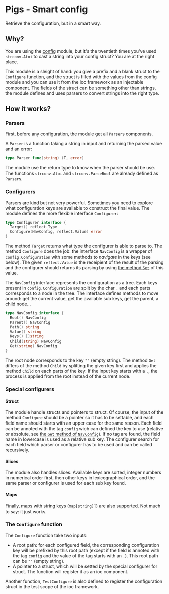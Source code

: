 # Pigs - Smart config

Retrieve the configuration, but in a smart way.

## Why?

You are using the [config](../config) module, but it's the twentieth times you've used `strconv.Atoi` to cast a string into your config struct? You are at the right place.

This module is a sleight of hand: you give a prefix and a blank struct to the `Configure` function, and the struct is filled with the values from the config module and you can use it from the ioc framework as an injectable component. The fields of the struct can be something other than strings, the module defines and uses parsers to convert strings into the right type.

## How it works?

### Parsers

First, before any configuration, the module get all `Parser`s components.

A `Parser` is a function taking a string in input and returning the parsed value and an error:
```go
type Parser func(string) (T, error)
```
The module use the return type to know when the parser should be use. The functions `strconv.Atoi` and `strconv.ParseBool` are already defined as `Parser`s.

### Configurers

Parsers are kind but not very powerful. Sometimes you need to explore what configuration keys are available to construct the final value. The module defines the more flexible interface `Configurer`:
```go
type Configurer interface {
  Target() reflect.Type
  Configure(NavConfig, reflect.Value) error
}
```

The method `Target` returns what type the configurer is able to parse to. The method `Configure` does the job: the interface `NavConfig` is a wrapper of `config.Configuration` with some methods to _navigate_ in the keys (see below). The given `reflect.Value` is the receipient of the result of the parsing and the configurer should returns its parsing by using [the method `Set`](https://pkg.go.dev/reflect#Value.Set) of this value.

The `NavConfig` interface represents the configuration as a tree. Each keys present in `config.Configuration` are split by the char `.` and each parts corresponds to a node in the tree. The interface defines methods to move around: get the current value, get the available sub keys, get the parent, a child node...
```go
type NavConfig interface {
  Root() NavConfig
  Parent() NavConfig
  Path() string
  Value() string
  Keys() []string
  Child(string) NavConfig
  Get(string) NavConfig
}
```
The root node corresponds to the key `""` (empty string). The method `Get` differs of the method `Child` by splitting the given key first and applies the method `Child` on each parts of the key. If the input key starts with a `.`, the process is applied from the root instead of the current node.

### Special configurers

#### Struct

The module handle structs and pointers to struct. Of course, the input of the method `Configure` should be a pointer so it has to be settable, and each field name should starts with an upper case for the same reason. Each field can be annoted with the tag `config` wich can defined the key to use (relative or absolute, see [the `Get` method of `NavConfig`](#configurers)). If no tag are found, the field name in lowercase is used as a relative sub key. The configurer search for each field which parser or configurer has to be used and can be called recursively.

#### Slices

The module also handles slices. Available keys are sorted, integer numbers in numerical order first, then other keys in lexicographical order, and the same parser or configurer is used for each sub key found.

#### Maps

Finally, maps with string keys (`map[string]T`) are also supported. Not much to say: it just works.

### The `Configure` function

The `Configure` function take two inputs:
 * A root path: for each configured field, the corresponding configuration key will be prefixed by this root path (except if the field is annoted with the tag `config` and the value of the tag starts with an `.`). This root path can be `""` (empty string).
 * A pointer to a struct, which will be setted by the special configurer for struct. The function will register it as an ioc component.

Another function, `TestConfigure` is also defined to register the configuration struct in the test scope of the ioc framework.

